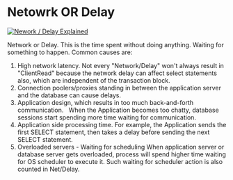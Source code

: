 # Netowrk OR Delay
[![Nework / Delay Explained](https://img.youtube.com/vi/v5Y9YT44rOY/0.jpg)](https://youtu.be/v5Y9YT44rOY)

Network or Delay. This is the time spent without doing anything. Waiting for something to happen. 
Common causes are:
1. High network latency. 
 Not every "Network/Delay" won't always result in "ClientRead" because the network delay can affect select statements also, which are independent of the transaction block.
2. Connection poolers/proxies standing in between the application server and the database can cause delays.
3. Application design, which results in too much back-and-forth communication.  
 When the Application becomes too chatty, database sessions start spending more time waiting for communication.
4. Application side processing time.
 For example, the Application sends the first SELECT statement, then takes a delay before sending the next SELECT statement.
5. Overloaded servers - Waiting for scheduling
 When application server or database server gets overloaded, process will spend higher time waiting for OS scheduler to execute it.
 Such waiting for scheduler action is also counted in Net/Delay.

